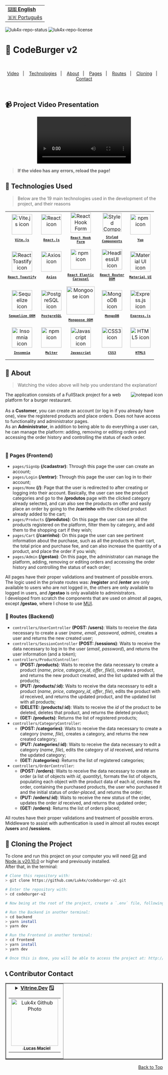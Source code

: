<table align="right">
  <tr>
    <td>
      <b><a href="readme-en.md">🇺🇸 English</a></b>
    </td>
  </tr>
  <tr>
    <td>
      <a href="README.md">🇧🇷 Português</a>
    </td>
  </tr>
</table>

![luk4x-repo-status](https://img.shields.io/badge/Status-Finished-lightgrey?style=for-the-badge&logo=headspace&logoColor=green&color=lightgrey)
![luk4x-repo-license](https://img.shields.io/github/license/Luk4x/codeburger-v2?style=for-the-badge&logo=unlicense&logoColor=lightgrey)
# 🍔 CodeBurger v2

<br>
<p align="center">
  <a href="#-project-video-presentation">Video</a>&nbsp;&nbsp;&nbsp;|&nbsp;&nbsp;&nbsp;
  <a href="#-technologies-used">Technologies</a>&nbsp;&nbsp;&nbsp;|&nbsp;&nbsp;&nbsp;
  <a href="#-about">About</a>&nbsp;&nbsp;&nbsp;|&nbsp;&nbsp;&nbsp;
  <a href="#-pages-frontend">Pages</a>&nbsp;&nbsp;&nbsp;|&nbsp;&nbsp;&nbsp;
  <a href="#-routes-backend">Routes</a>&nbsp;&nbsp;&nbsp;|&nbsp;&nbsp;&nbsp;
  <a href="#-cloning-the-project">Cloning</a>&nbsp;&nbsp;&nbsp;|&nbsp;&nbsp;&nbsp;
  <a href="#-contributor-contact">Contact</a>
</p>
<br>

## 📹 Project Video Presentation
<div align="center">
  <video src="./codeburgerv2-presentation.mp4" />
</div>

> **If the video has any errors, reload the page!**<br>

## 🚀 Technologies Used

> Below are the 19 main technologies used in the development of the project, and their reasons

<table align="center">
  <tr>
    <td align="center">
      <a href="https://vitejs.dev/">
        <img src="https://skillicons.dev/icons?i=vite" width="65px" alt="Vite.js icon"/><br>
        <sub>
          <b>
            <pre>Vite.js</pre>
          </b>
        </sub>
      </a>
    </td>
    <td align="center">
      <a href="https://pt-br.reactjs.org/">
        <img src="https://skillicons.dev/icons?i=react" width="65px" alt="React icon"/><br>
        <sub>
          <b>
            <pre>React.js</pre>
          </b>
        </sub>
      </a>
    </td>
    <td align="center">
      <a href="https://react-hook-form.com/">
        <img src="https://github.com/Luk4x/Luk4x/assets/86276393/f9481945-1000-4624-8097-ac7da93ea0c5" width="65px" alt="React Hook Form icon"/><br/>
        <sub>
          <b>
            <pre>React Hook<br/>Form</pre>
          </b>
        </sub>
      </a>
    </td>
    <td align="center">
      <a href="https://styled-components.com/">
        <img src="https://skillicons.dev/icons?i=styledcomponents" width="60px" alt="Styled Components icon"/><br/>
        <sub>
          <b>
            <pre>Styled<br/>Components</pre>
          </b>
        </sub>
      </a>
    </td>
    <td align="center">
      <a href="https://github.com/jquense/yup">
      <img src="https://user-images.githubusercontent.com/86276393/212925340-d173a3be-d947-4620-b6e6-734d1fdf8fd0.png" width="65px" alt="npm icon"/><br/>
      <sub>
        <b>
          <pre>Yup</pre>
        </b>
      </sub>
      </a>
    </td>
  </tr>
  <tr>
    <td align="center">
      <a href="https://fkhadra.github.io/react-toastify/introduction">
        <img src="https://github.com/Luk4x/codeburger-v2/assets/86276393/c294c572-7922-44fe-93be-a49411984033" width="65px" alt="React Toastify icon"/><br>
        <sub>
          <b>
            <pre>React Toastify</pre>
          </b>
        </sub>
      </a>
    </td>
    <td align="center">
      <a href="https://axios-http.com/docs/intro">
      <img src="https://github.com/Luk4x/Luk4x/assets/86276393/71a02aa6-3809-4a9b-8190-80732381c873" width="65px" alt="Axios icon"/><br/>
      <sub>
        <b>
          <pre>Axios</pre>
        </b>
      </sub>
      </a>
    </td>
    <td align="center">
      <a href="https://www.npmjs.com/package/react-elastic-carousel">
        <img src="https://user-images.githubusercontent.com/86276393/212925340-d173a3be-d947-4620-b6e6-734d1fdf8fd0.png" height="65px" alt="npm icon"/><br>
        <sub>
          <b>
            <pre>React Elastic<br />Carousel</pre>
          </b>
        </sub>
      </a>
    </td>
    <td align="center">
      <a href="https://reactrouter.com/en/main">
        <img src="https://github.com/Luk4x/codeburger-v2/assets/86276393/b82d80fb-d615-4320-82a9-2d43b6458288" height="65px" alt="HeadlessUI icon"/><br>
        <sub>
          <b>
            <pre>React Router<br />DOM</pre>
          </b>
        </sub>
      </a>
    </td>
    <td align="center">
      <a href="https://mui.com">
        <img src="https://skillicons.dev/icons?i=materialui" height="65px" alt="Material UI icon"/><br>
        <sub>
          <b>
            <pre>Material UI</pre>
          </b>
        </sub>
      </a>
    </td>
  </tr>
  <tr>
   <td align="center">
      <a href="https://sequelize.org/">
        <img src="https://github.com/Luk4x/codeburger-v2/assets/86276393/f7645e40-416a-439e-b0bf-21eecbd6e358" height="65px" alt="Sequelize icon"/><br>
        <sub>
          <b>
            <pre>Sequelize ORM</pre>
          </b>
        </sub>
      </a>
    </td>
   <td align="center">
      <a href="https://www.postgresql.org/">
        <img src="https://skillicons.dev/icons?i=postgres" height="65px" alt="PostgreSQL icon"/><br>
        <sub>
          <b>
            <pre>PostgreSQL</pre>
          </b>
        </sub>
      </a>
    </td>
    <td align="center">
      <a href="https://mongoosejs.com/">
        <img src="https://github.com/Luk4x/codeburger-v2/assets/86276393/727096a8-0eaf-4ea0-9bbd-629a2a94149b" width="90px" alt="Mongoose icon"/><br>
        <sub>
          <b>
            <pre>Mongoose ODM</pre>
          </b>
        </sub>
      </a>
    </td>
    <td align="center">
      <a href="https://www.mongodb.com/">
        <img src="https://skillicons.dev/icons?i=mongodb" height="65px" alt="MongoDB icon"/><br>
        <sub>
          <b>
            <pre>MongoDB</pre>
          </b>
        </sub>
      </a>
    </td>
    <td align="center">
      <a href="https://expressjs.com/">
        <img src="https://skillicons.dev/icons?i=express" width="65px" alt="Express.js icon"/><br/>
        <sub>
          <b>
            <pre>Express.js</pre>
          </b>
        </sub>
      </a>
    </td>
  </tr>
  <tr>
    <td align="center">
      <a href="https://insomnia.rest/">
        <img src="https://github.com/Luk4x/codeburger-v2/assets/86276393/ad4bdd02-db7a-46c4-ad80-6a2797652a17" height="65px" alt="Insomnia icon"/><br>
        <sub>
          <b>
            <pre>Insomnia</pre>
          </b>
        </sub>
      </a>
    </td>
    <td align="center">
      <a href="https://www.npmjs.com/package/multer">
        <img src="https://user-images.githubusercontent.com/86276393/212925340-d173a3be-d947-4620-b6e6-734d1fdf8fd0.png" height="65px" alt="npm icon"/><br>
        <sub>
          <b>
            <pre>Multer</pre>
          </b>
        </sub>
      </a>
    </td>
    <td align="center">
      <a href="https://developer.mozilla.org/en-US/docs/Web/JavaScript/">
        <img src="https://skillicons.dev/icons?i=js" width="65px" alt="Javascript icon"/><br>
        <sub>
          <b>
            <pre>Javascript</pre>
          </b>
        </sub>
      </a>
    </td>
    <td align="center">
      <a href="https://developer.mozilla.org/en-US/docs/Web/CSS/">
        <img src="https://skillicons.dev/icons?i=css" width="65px" alt="CSS3 icon"/><br>
        <sub>
          <b>
            <pre>CSS3</pre>
          </b>
        </sub>
      </a>
    </td>
    <td align="center">
      <a href="https://developer.mozilla.org/en-US/docs/Web/HTML/">
        <img src="https://skillicons.dev/icons?i=html" width="65px" alt="HTML5 icon"/><br>
        <sub>
          <b>
            <pre>HTML5</pre>
          </b>
        </sub>
      </a>
    </td>
  </tr>
</table>

## 📝 About

> Watching the video above will help you understand the explanation!
 
<img align="right" src="https://user-images.githubusercontent.com/86276393/212980660-edc0babb-f014-439f-b823-4a4e9ece7d45.png" alt="notepad icon" />
The application consists of a FullStack project for a web platform for a burger restaurant.
<br/><br/>
As a <b>Customer</b>, you can create an account (or log in if you already have one), view the registered products and place orders. Does not have access to functionality and administrator pages.
<br/>
As an <b>Administrator</b>, in addition to being able to do everything a user can, he can manage the platform: adding, removing or editing orders and accessing the order history and controlling the status of each order.
<br/><br/>

### 📄 Pages (Frontend)

   - `pages/SignUp` __(/cadastrar)__: Through this page the user can create an account;
   - `pages/Login` __(/entrar)__: Through this page the user can log in to their account;
   - `pages/Home` __(/)__: Page that the user is redirected to after creating or logging into their account. Basically, the user can see the product categories and go to the __/produtos__ page with the clicked category already selected, and can also see the products on offer and easily place an order by going to the __/carrinho__ with the clicked product already added to the cart;
   - `pages/Products` __(/produtos)__: On this page the user can see all the products registered on the platform, filter them by category, and add them to the shopping cart if they wish;
   - `pages/Cart` __(/carrinho)__: On this page the user can see pertinent information about the purchase, such as all the products in their cart, the total price and purchase fee, and can also increase the quantity of a product, and place the order if you wish;
   - `pages/Admin` __(/gestao)__: On this page, the administrator can manage the platform, adding, removing or editing orders and accessing the order history and controlling the status of each order;

All pages have their proper validations and treatment of possible errors.
<br />
The logic used in the private routes was: __/register__ and __/enter__ are only available to users who are not logged in, the others are only available to logged in users, and __/gestao__ is only available to administrators.
<br />
I developed from scratch the components that are used on almost all pages, except __/gestao__, where I chose to use [MUI](https://mui.com/).
 
### 📄 Routes (Backend)

   - `controllers/UserController` __(POST: /users)__: Waits to receive the data necessary to create a user (_name_, _email_, _password_, _admin_), creates a user and returns the new created user;
   - `controllers/SessionController` __(POST: /sessions)__: Waits to receive the data necessary to log in to the user (_email_, _password_), and returns the user information (and a _token_);
   - `controllers/ProductController`:
     - __(POST: /products)__: Waits to receive the data necessary to create a product (_name_, _price_, _category_id_, _offer_, _file_)), creates a product, and returns the new product created, and the list updated with all the products;
     - __(PUT: /products/:id)__: Waits to receive the data necessary to edit a product (_name_, _price_, _category_id_, _offer_, _file_), edits the product with _id_ received, and returns the updated product, and the updated list with all products;
     - __(DELETE: /products/:id)__: Waits to receive the _id_ of the product to be deleted, deletes that product, and returns the deleted product;
     - __(GET: /products)__: Returns the list of registered products;
   - `controllers/CategoryController`:
     - __(POST: /categories)__: Waits to receive the data necessary to create a category (_name_, _file_), creates a category, and returns the new created category;
     - __(PUT: /categories/:id)__: Waits to receive the data necessary to edit a category (_name_, _file_), edits the category of _id_ received, and returns the updated category;
     - __(GET: /categories)__: Returns the list of registered categories;
   - `controllers/OrderController`:
     - __(POST: /orders)__: Waits to receive the data necessary to create an order (a list of objects with _id_, _quantity_), formats the list of objects, populating each object with the product data of each _id_, creates the order, containing the purchased products, the user who purchased it and the initial status of _order-placed_, and returns the order;
     - __(PUT: /orders/:id)__: Waits to receive the new _status_ of the order, updates the order _id_ received, and returns the updated order;
     - __(GET: /orders)__: Returns the list of orders placed;

All routes have their proper validations and treatment of possible errors.
<br />
Middleware to assist with authentication is used in almost all routes except __/users__ and __/sessions__.

## 📖 Cloning the Project

To clone and run this project on your computer you will need [Git](https://git-scm.com/) and [Node.js v20.10.0](https://nodejs.org/en/) or higher and previously installed.<br>
After that, in the terminal:

```bash
# Clone this repository with:
> git clone https://github.com/Luk4x/codeburger-v2.git

# Enter the repository with:
> cd codeburger-v2

# Now being at the root of the project, create a `.env` file, following the `.env.example` of each project as a base.

# Run the Backend in another terminal:
> cd backend
> yarn install
> yarn dev

# Run the Frontend in another terminal:
> cd frontend
> yarn install
> yarn dev

# Once this is done, you will be able to access the project at: http://localhost:5173/
```

## 📞 Contributor Contact

<table border="2">
  <tr>
    <td align="center">
      <details>
        <summary>
          <b><a href="https://cursos.alura.com.br/vitrinedev/lucasmacielf">Vitrine.Dev</a> 🪟</b>
          <table>
            <tr>
              <td align="center">
                <a href="https://github.com/Luk4x">
                  <img src="https://avatars.githubusercontent.com/Luk4x" width="150px;" alt="Luk4x Github Photo"/>
                </a>
                <br>
                <a href="https://www.linkedin.com/in/lucasmacielf/">
                  <sub>
                    <img width="12px" src="https://user-images.githubusercontent.com/86276393/213034697-3d2b2048-7a83-435c-96aa-6e5fad0466eb.png" /> <b>Lucas Maciel</b>
                  </sub>
                </a>
              </td>
            </tr>
          </table>
        </summary>

| :placard: Vitrine.Dev | Lucas Maciel |
| -------------  | --- |
| :sparkles: Nome        | **🍔 CodeBurger v2**
| :label: Tecnologias | vite.js, react.js, react hook form, styled-components, yup, react-toastify, axios, react-elastic-carousel, react-router-dom, material ui, sequelize orm, mongoose odm, postgres sql, mongo db, express.js, insomnia, multer, javascript, css, html
| :camera: Img         | <img src="https://github.com/Luk4x/codeburger-v2/assets/86276393/cd822662-10c1-4f59-a604-3407f2aacf4b#vitrinedev" alt="vitrine.dev thumb" width="100%"/>

</details>
</td>
</tr>
</table>

<p align="right">
  <a href="#-codeburger-v2">Back to Top</a>
</p>

<!--
  keep tecnology, phase numbers and vitrinedev techs updated
  add vitrinedev and portfolio-project tag
  Change Repo/Settings/Social Preview
-->
